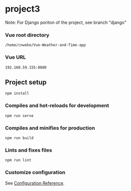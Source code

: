 # project3

Note: For Django poriton of the project, see branch "django"

### Vue root directory
```
/home/cnweke/Vue-Weather-and-Time-app
```

### Vue URL
```
192.168.59.155:8080
```

## Project setup
```
npm install
```

### Compiles and hot-reloads for development
```
npm run serve
```

### Compiles and minifies for production
```
npm run build
```

### Lints and fixes files
```
npm run lint
```

### Customize configuration
See [Configuration Reference](https://cli.vuejs.org/config/).


